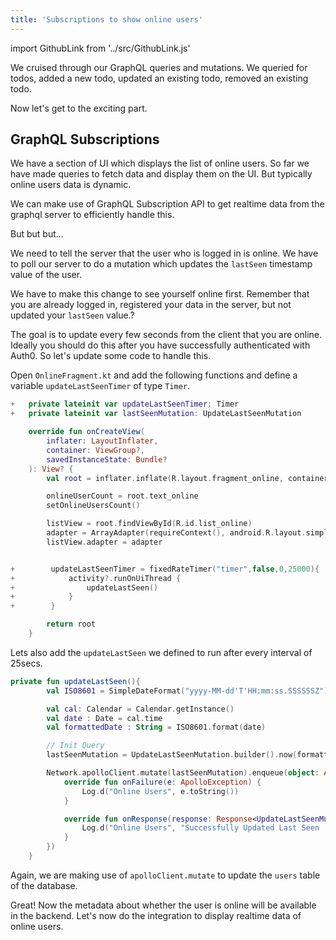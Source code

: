 ```yaml
---
title: 'Subscriptions to show online users'
---
```


import GithubLink from '../src/GithubLink.js'

We cruised through our GraphQL queries and mutations. We queried for todos, added a new todo, updated an existing todo, removed an existing todo.

Now let's get to the exciting part.

## GraphQL Subscriptions

We have a section of UI which displays the list of online users. So far we have made queries to fetch data and display them on the UI. But typically online users data is dynamic.

We can make use of GraphQL Subscription API to get realtime data from the graphql server to efficiently handle this.

But but but...

We need to tell the server that the user who is logged in is online. We have to poll our server to do a mutation which updates the `lastSeen` timestamp value of the user.

We have to make this change to see yourself online first. Remember that you are already logged in, registered your data in the server, but not updated your `lastSeen` value.?

The goal is to update every few seconds from the client that you are online. Ideally you should do this after you have successfully authenticated with Auth0. So let's update some code to handle this.

Open `OnlineFragment.kt` and add the following functions and define a variable `updateLastSeenTimer` of type `Timer`.

<GithubLink link="https://github.com/hasura/graphql-engine/blob/master/community/learn/graphql-tutorials/tutorials/android-apollo/app-final/app/src/main/java/com/hasura/todo/Todo/ui/online/OnlineFragment.kt" text="OnlineFragment.kt" />

```kotlin
+   private lateinit var updateLastSeenTimer: Timer
+   private lateinit var lastSeenMutation: UpdateLastSeenMutation

    override fun onCreateView(
        inflater: LayoutInflater,
        container: ViewGroup?,
        savedInstanceState: Bundle?
    ): View? {
        val root = inflater.inflate(R.layout.fragment_online, container, false)

        onlineUserCount = root.text_online
        setOnlineUsersCount()

        listView = root.findViewById(R.id.list_online)
        adapter = ArrayAdapter(requireContext(), android.R.layout.simple_list_item_1, listItems)
        listView.adapter = adapter


+        updateLastSeenTimer = fixedRateTimer("timer",false,0,25000){
+            activity?.runOnUiThread {
+                updateLastSeen()
+            }
+        }

        return root
    }
```

Lets also add the `updateLastSeen` we defined to run after every interval of 25secs.

```kotlin
private fun updateLastSeen(){
        val ISO8601 = SimpleDateFormat("yyyy-MM-dd'T'HH:mm:ss.SSSSSSZ")

        val cal: Calendar = Calendar.getInstance()
        val date : Date = cal.time
        val formattedDate : String = ISO8601.format(date)

        // Init Query
        lastSeenMutation = UpdateLastSeenMutation.builder().now(formattedDate).build()

        Network.apolloClient.mutate(lastSeenMutation).enqueue(object: ApolloCall.Callback<UpdateLastSeenMutation.Data>(){
            override fun onFailure(e: ApolloException) {
                Log.d("Online Users", e.toString())
            }

            override fun onResponse(response: Response<UpdateLastSeenMutation.Data>) {
                Log.d("Online Users", "Successfully Updated Last Seen :  $response")
            }
        })
    }
```

Again, we are making use of `apolloClient.mutate` to update the `users` table of the database.

Great! Now the metadata about whether the user is online will be available in the backend. Let's now do the integration to display realtime data of online users.
